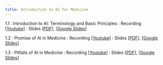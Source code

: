 ```yaml
---
title: Introduction to AI for Medicine
---
```


1.1
: Introduction to AI: Terminology and Basic Principles
  : Recording [[Youtube](https://youtu.be/MerY9DBSMp8?si=7_MITs2skLzuTYF4)]
  : Slides [[PDF](https://drive.google.com/file/d/1Towp2NPGCRBmYNGFYb7WvUMFR4XSnGht/view?usp=drive_link)], [[Google Slides](https://docs.google.com/presentation/d/1ZpBJXuuIH_cJbQUXLA4gppgVI6HJbEdOLKQMTkw1Rnw/edit?usp=drive_link)]

1.2
: Promise of AI in Medicine
  : Recording [[Youtube](https://youtu.be/BBCbmogP8z8?si=_6yb76nL4HigP1M0)]
  : Slides [[PDF](https://drive.google.com/file/d/1URs35DtAbjOnpTESUDw4VPf137O8zU0d/view?usp=drive_link)], [[Google Slides](https://docs.google.com/presentation/d/16AUu8jdi_vnhCqFDdF5xkiGUu_DI9zw9uJCfZjR7AcM/edit?usp=drive_link)]

1.3
: Pitfalls of AI in Medicine
  : Recording [[Youtube](https://youtu.be/tqB__dwm7PU?si=_WdhTFaE81JOtxnk)]
  : Slides [[PDF](https://drive.google.com/file/d/1KCvSP3TEKJSUgyTWeR7DizQTzFrkr3ne/view?usp=drive_link)], [[Google Slides](https://docs.google.com/presentation/d/1noAA0SyRvTJ7JIKVPPLnY-Fuiy_EimJCGY6ymHbqqTc/edit?usp=drive_link)]
<!-- 
1.4
: Intro to LLMs 1: The Basics
  : Recording [[Youtube](https://youtu.be/moA9bXIyMXo?si=QnomEjiXeuszIxOT)]
  : Slides [[PDF](https://drive.google.com/file/d/1TZa-FUi6JhGLgFrmn9qM0B-hvaTECysO/view?usp=drive_link)], [[Google Slides](https://docs.google.com/presentation/d/19i1uVg2ItIsaVicYwMC78Whh_Lzj_QFyloCY_NKPOpA/edit?usp=drive_link)]

1.5
: Intro to LLMs 2: Development and Deployment
  : Recording [[Youtube](https://youtu.be/JocX7W6POSM?si=BniODd5Sd2yrQ23O)]
  : Slides [[PDF](https://drive.google.com/file/d/1LEu884Gpf70VY6HTt0KPRs8_q2QpZZ09/view?usp=drive_link)], [[Google Slides](https://docs.google.com/presentation/d/17YRKLOvPG7AX9_ZeFP_IS06UCJHnfRtoBmof3Af44vs/edit?usp=drive_link)]
  
1.6
: Intro to LLMs 3: Common Pitfalls
  : Recording [[Youtube](https://youtu.be/NOtO8U3gcwQ?si=B4-gD3qiB_VPKq13)]
  : Slides [[PDF](https://drive.google.com/file/d/1vckIbuNweyu1fU1TT3qS0TvMXEOzuKdP/view?usp=drive_link)], [[Google Slides](https://docs.google.com/presentation/d/1mHLuDfgR9gKrmBWaGDMpVQSWvCD1SVdKU9yAJalX1Dc/edit?usp=drive_link)]
-->

<!-- ONE LECTURE PER BOX FORMAT
---
title: 1.1 Introduction to AI and LLMs
---
Lecture Resources:
* Recording [[Youtube](https://youtu.be/MerY9DBSMp8?si=7_MITs2skLzuTYF4)]
* Slides [[PDF](https://drive.google.com/file/d/1Towp2NPGCRBmYNGFYb7WvUMFR4XSnGht/view?usp=drive_link)], [[Google Slides](https://docs.google.com/presentation/d/1ZpBJXuuIH_cJbQUXLA4gppgVI6HJbEdOLKQMTkw1Rnw/edit?usp=drive_link)]

-->
